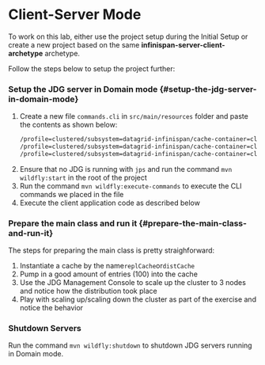# Client-Server Mode

To work on this lab, either use the project setup during the Initial Setup or create a new project based on the same **infinispan-server-client-archetype** archetype.

Follow the steps below to setup the project further:

### Setup the JDG server in Domain mode {#setup-the-jdg-server-in-domain-mode}

1. Create a new file `commands.cli` in `src/main/resources` folder and paste the contents as shown below:
   ```bash
   /profile=clustered/subsystem=datagrid-infinispan/cache-container=clustered/configurations=CONFIGURATIONS/distributed-cache-configuration=distributed:add(mode="SYNC")
   /profile=clustered/subsystem=datagrid-infinispan/cache-container=clustered/replicated-cache=replCache:add(configuration=replicated)
   /profile=clustered/subsystem=datagrid-infinispan/cache-container=clustered/distributed-cache=distCache:add(configuration=distributed)     
   ```
3. Ensure that no JDG is running with `jps` and run the command `mvn wildfly:start` in the root of the project
4. Run the command `mvn wildfly:execute-commands` to execute the CLI commands we placed in the file
5. Execute the client application code as described below

### Prepare the main class and run it {#prepare-the-main-class-and-run-it}

The steps for preparing the main class is pretty straighforward:

1. Instantiate a cache by the name`replCache`or`distCache`
2. Pump in a good amount of entries \(100\) into the cache
3. Use the JDG Management Console to scale up the cluster to 3 nodes and notice how the distribution took place
4. Play with scaling up/scaling down the cluster as part of the exercise and notice the behavior

### Shutdown Servers

Run the command `mvn wildfly:shutdown` to shutdown JDG servers running in Domain mode.

